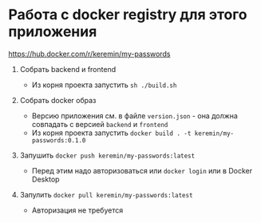 # Работа с docker registry для этого приложения

https://hub.docker.com/r/keremin/my-passwords

1. Собрать backend и frontend

   - Из корня проекта запустить `sh ./build.sh`

2. Собрать docker образ

   - Версию приложения см. в файле `version.json` - она должна совпадать с версией `backend` и `frontend`
   - Из корня проекта запустить `docker build . -t keremin/my-passwords:0.1.0`

3. Запушить `docker push keremin/my-passwords:latest`

   - Перед этим надо авторизоваться или `docker login` или в Docker Desktop

4. Запулить `docker pull keremin/my-passwords:latest`
   - Авторизация не требуется
